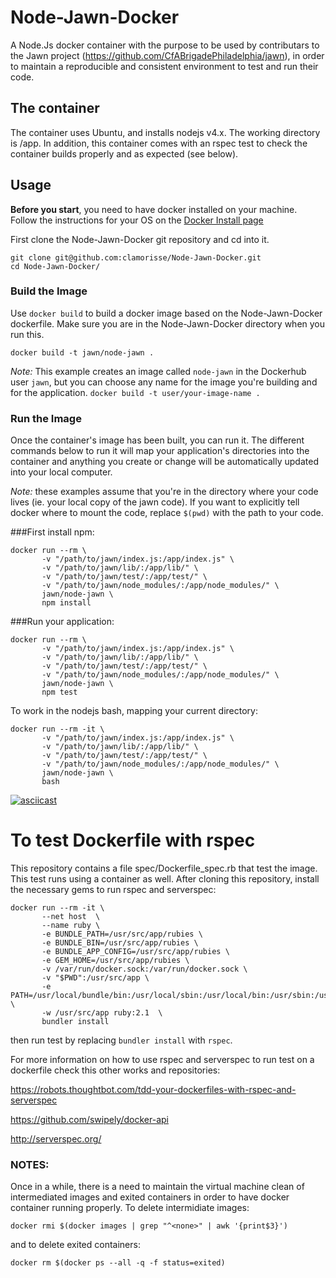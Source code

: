 # Node-Jawn-Docker

A Node.Js docker container with the purpose to be used by contributars to the Jawn project (https://github.com/CfABrigadePhiladelphia/jawn), in order to maintain a reproducible and consistent environment to test and run their code.

## The container

The container uses Ubuntu, and installs nodejs v4.x. The working directory is /app.
In addition, this container comes with an rspec test to check the container builds properly and as expected (see below).

## Usage

**Before you start**, you need to have docker installed on your machine. Follow the instructions for your OS on the [Docker Install page](https://docs.docker.com/engine/installation/)

First clone the Node-Jawn-Docker git repository and cd into it. 

```
git clone git@github.com:clamorisse/Node-Jawn-Docker.git
cd Node-Jawn-Docker/
```

### Build the Image

Use `docker build` to build a docker image based on the Node-Jawn-Docker dockerfile. Make sure you are in the Node-Jawn-Docker directory when you run this.

```
docker build -t jawn/node-jawn .
```

_Note:_ This example creates an image called `node-jawn` in the Dockerhub user `jawn`, but you can choose any name for the image you're building and for the application. `docker build -t user/your-image-name .`

### Run the Image

Once the container's image has been built, you can run it. The different commands below to run it will map your application's directories into the container and anything you create or change will be automatically updated into your local computer.

*Note:* these examples assume that you're in the directory where your code lives (ie. your local copy of the jawn code). If you want to explicitly tell docker where to mount the code, replace `$(pwd)` with the path to your code.

###First install npm:

```
docker run --rm \
       -v "/path/to/jawn/index.js:/app/index.js" \
       -v "/path/to/jawn/lib/:/app/lib/" \
       -v "/path/to/jawn/test/:/app/test/" \
       -v "/path/to/jawn/node_modules/:/app/node_modules/" \
       jawn/node-jawn \
       npm install
```

###Run your application:

```
docker run --rm \
       -v "/path/to/jawn/index.js:/app/index.js" \
       -v "/path/to/jawn/lib/:/app/lib/" \
       -v "/path/to/jawn/test/:/app/test/" \
       -v "/path/to/jawn/node_modules/:/app/node_modules/" \
       jawn/node-jawn \
       npm test
```
To work in the nodejs bash, mapping your current directory:

```
docker run --rm -it \
       -v "/path/to/jawn/index.js:/app/index.js" \
       -v "/path/to/jawn/lib/:/app/lib/" \
       -v "/path/to/jawn/test/:/app/test/" \
       -v "/path/to/jawn/node_modules/:/app/node_modules/" \
       jawn/node-jawn \
       bash
```
[![asciicast](https://asciinema.org/a/32qm7ro3yw1ss0qvccgv7oafl.png)](https://asciinema.org/a/32qm7ro3yw1ss0qvccgv7oafl)

# To test Dockerfile with rspec

This repository contains a file spec/Dockerfile_spec.rb that test the image.
This test runs using a container as well.
After cloning this repository, install the necessary gems to run rspec and serverspec:
```
docker run --rm -it \
       --net host  \
       --name ruby \
       -e BUNDLE_PATH=/usr/src/app/rubies \
       -e BUNDLE_BIN=/usr/src/app/rubies \
       -e BUNDLE_APP_CONFIG=/usr/src/app/rubies \
       -e GEM_HOME=/usr/src/app/rubies \
       -v /var/run/docker.sock:/var/run/docker.sock \
       -v "$PWD":/usr/src/app \
       -e PATH=/usr/local/bundle/bin:/usr/local/sbin:/usr/local/bin:/usr/sbin:/usr/bin:/sbin:/bin:/usr/src/app:/usr/src/app/rubies \
       -w /usr/src/app ruby:2.1  \
       bundler install
```
then run test by replacing ```bundler install``` with ```rspec```.

For more information on how to use rspec and serverspec to run test on a dockerfile check this other works and repositories:

https://robots.thoughtbot.com/tdd-your-dockerfiles-with-rspec-and-serverspec

https://github.com/swipely/docker-api

http://serverspec.org/

### NOTES:
Once in a while, there is a need to maintain the virtual machine clean of intermediated images and exited containers
in order to have docker container running properly.
To delete intermidiate images:

```docker rmi $(docker images | grep "^<none>" | awk '{print$3}')```

and to delete exited containers:

```docker rm $(docker ps --all -q -f status=exited)```

